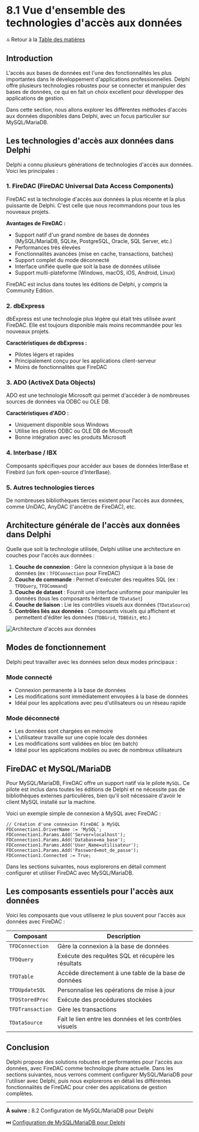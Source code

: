 # 8.1 Vue d'ensemble des technologies d'accès aux données

🔝 Retour à la [Table des matières](/SOMMAIRE.md)

## Introduction

L'accès aux bases de données est l'une des fonctionnalités les plus importantes dans le développement d'applications professionnelles. Delphi offre plusieurs technologies robustes pour se connecter et manipuler des bases de données, ce qui en fait un choix excellent pour développer des applications de gestion.

Dans cette section, nous allons explorer les différentes méthodes d'accès aux données disponibles dans Delphi, avec un focus particulier sur MySQL/MariaDB.

## Les technologies d'accès aux données dans Delphi

Delphi a connu plusieurs générations de technologies d'accès aux données. Voici les principales :

### 1. FireDAC (FireDAC Universal Data Access Components)

FireDAC est la technologie d'accès aux données la plus récente et la plus puissante de Delphi. C'est celle que nous recommandons pour tous les nouveaux projets.

**Avantages de FireDAC :**
- Support natif d'un grand nombre de bases de données (MySQL/MariaDB, SQLite, PostgreSQL, Oracle, SQL Server, etc.)
- Performances très élevées
- Fonctionnalités avancées (mise en cache, transactions, batches)
- Support complet du mode déconnecté
- Interface unifiée quelle que soit la base de données utilisée
- Support multi-plateforme (Windows, macOS, iOS, Android, Linux)

FireDAC est inclus dans toutes les éditions de Delphi, y compris la Community Edition.

### 2. dbExpress

dbExpress est une technologie plus légère qui était très utilisée avant FireDAC. Elle est toujours disponible mais moins recommandée pour les nouveaux projets.

**Caractéristiques de dbExpress :**
- Pilotes légers et rapides
- Principalement conçu pour les applications client-serveur
- Moins de fonctionnalités que FireDAC

### 3. ADO (ActiveX Data Objects)

ADO est une technologie Microsoft qui permet d'accéder à de nombreuses sources de données via ODBC ou OLE DB.

**Caractéristiques d'ADO :**
- Uniquement disponible sous Windows
- Utilise les pilotes ODBC ou OLE DB de Microsoft
- Bonne intégration avec les produits Microsoft

### 4. Interbase / IBX

Composants spécifiques pour accéder aux bases de données InterBase et Firebird (un fork open-source d'InterBase).

### 5. Autres technologies tierces

De nombreuses bibliothèques tierces existent pour l'accès aux données, comme UniDAC, AnyDAC (l'ancêtre de FireDAC), etc.

## Architecture générale de l'accès aux données dans Delphi

Quelle que soit la technologie utilisée, Delphi utilise une architecture en couches pour l'accès aux données :

1. **Couche de connexion** : Gère la connexion physique à la base de données (ex : `TFDConnection` pour FireDAC)
2. **Couche de commande** : Permet d'exécuter des requêtes SQL (ex : `TFDQuery`, `TFDCommand`)
3. **Couche de dataset** : Fournit une interface uniforme pour manipuler les données (tous les composants héritent de `TDataSet`)
4. **Couche de liaison** : Lie les contrôles visuels aux données (`TDataSource`)
5. **Contrôles liés aux données** : Composants visuels qui affichent et permettent d'éditer les données (`TDBGrid`, `TDBEdit`, etc.)

![Architecture d'accès aux données](https://placeholder.pics/svg/500x300/DEDEDE/555555/Architecture%20acc%C3%A8s%20donn%C3%A9es)

## Modes de fonctionnement

Delphi peut travailler avec les données selon deux modes principaux :

### Mode connecté
- Connexion permanente à la base de données
- Les modifications sont immédiatement envoyées à la base de données
- Idéal pour les applications avec peu d'utilisateurs ou un réseau rapide

### Mode déconnecté
- Les données sont chargées en mémoire
- L'utilisateur travaille sur une copie locale des données
- Les modifications sont validées en bloc (en batch)
- Idéal pour les applications mobiles ou avec de nombreux utilisateurs

## FireDAC et MySQL/MariaDB

Pour MySQL/MariaDB, FireDAC offre un support natif via le pilote `MySQL`. Ce pilote est inclus dans toutes les éditions de Delphi et ne nécessite pas de bibliothèques externes particulières, bien qu'il soit nécessaire d'avoir le client MySQL installé sur la machine.

Voici un exemple simple de connexion à MySQL avec FireDAC :

```delphi
// Création d'une connexion FireDAC à MySQL
FDConnection1.DriverName := 'MySQL';
FDConnection1.Params.Add('Server=localhost');
FDConnection1.Params.Add('Database=ma_base');
FDConnection1.Params.Add('User_Name=utilisateur');
FDConnection1.Params.Add('Password=mot_de_passe');
FDConnection1.Connected := True;
```

Dans les sections suivantes, nous explorerons en détail comment configurer et utiliser FireDAC avec MySQL/MariaDB.

## Les composants essentiels pour l'accès aux données

Voici les composants que vous utiliserez le plus souvent pour l'accès aux données avec FireDAC :

| Composant | Description |
|-----------|-------------|
| `TFDConnection` | Gère la connexion à la base de données |
| `TFDQuery` | Exécute des requêtes SQL et récupère les résultats |
| `TFDTable` | Accède directement à une table de la base de données |
| `TFDUpdateSQL` | Personnalise les opérations de mise à jour |
| `TFDStoredProc` | Exécute des procédures stockées |
| `TFDTransaction` | Gère les transactions |
| `TDataSource` | Fait le lien entre les données et les contrôles visuels |

## Conclusion

Delphi propose des solutions robustes et performantes pour l'accès aux données, avec FireDAC comme technologie phare actuelle. Dans les sections suivantes, nous verrons comment configurer MySQL/MariaDB pour l'utiliser avec Delphi, puis nous explorerons en détail les différentes fonctionnalités de FireDAC pour créer des applications de gestion complètes.

---

**À suivre :** 8.2 Configuration de MySQL/MariaDB pour Delphi

⏭️ [Configuration de MySQL/MariaDB pour Delphi](08-acces-aux-bases-de-donnees-mysql-mariadb/02-configuration-de-mysql-mariadb-pour-delphi.md)
